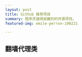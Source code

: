 ```yaml
---
layout: post
title: Github 推荐项目
summary: 程序员值得收藏的的开源项目。
featured-img: emile-perron-190221

---
```


## 翻墙代理类
